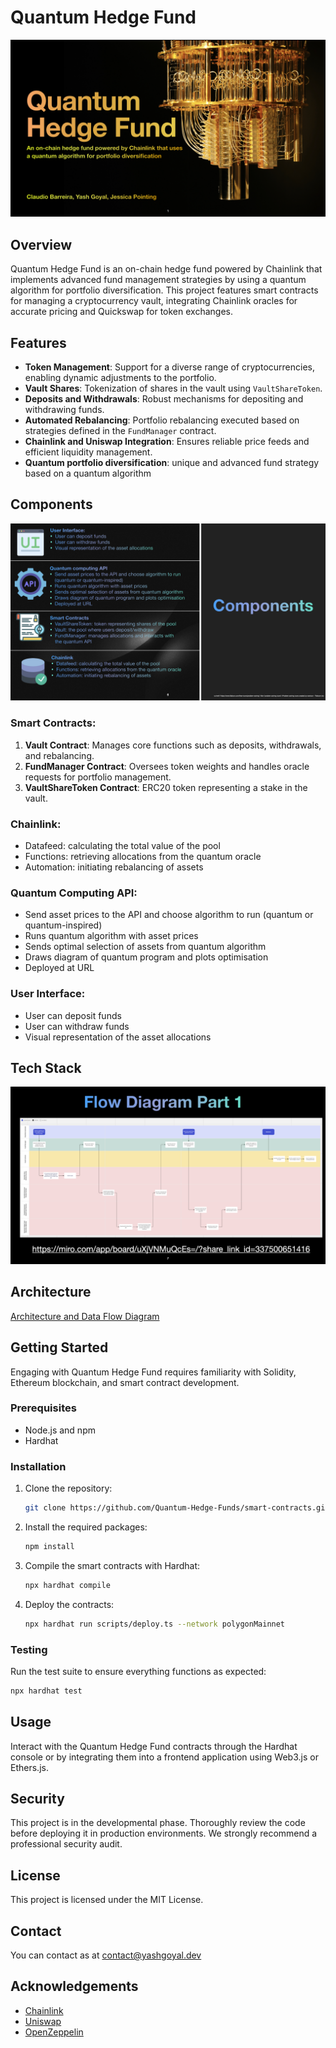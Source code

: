 # Quantum Hedge Fund

![Quantum Oracles](/assets/Quantum%20Hedge%20Fund.001.jpeg)

## Overview
Quantum Hedge Fund is an on-chain hedge fund powered by Chainlink that implements advanced fund management strategies by using a quantum algorithm for portfolio diversification. This project features smart contracts for managing a cryptocurrency vault, integrating Chainlink oracles for accurate pricing and Quickswap for token exchanges.

## Features
- **Token Management**: Support for a diverse range of cryptocurrencies, enabling dynamic adjustments to the portfolio.
- **Vault Shares**: Tokenization of shares in the vault using `VaultShareToken`.
- **Deposits and Withdrawals**: Robust mechanisms for depositing and withdrawing funds.
- **Automated Rebalancing**: Portfolio rebalancing executed based on strategies defined in the `FundManager` contract.
- **Chainlink and Uniswap Integration**: Ensures reliable price feeds and efficient liquidity management.
- **Quantum portfolio diversification**: unique and advanced fund strategy based on a quantum algorithm

## Components

![Quantum Oracles](/assets/Quantum%20Hedge%20Fund.006.jpeg)

### Smart Contracts:
1. **Vault Contract**: Manages core functions such as deposits, withdrawals, and rebalancing.
2. **FundManager Contract**: Oversees token weights and handles oracle requests for portfolio management.
3. **VaultShareToken Contract**: ERC20 token representing a stake in the vault.

### Chainlink:
- Datafeed: calculating the total value of the pool 
- Functions: retrieving allocations from the quantum oracle
- Automation: initiating rebalancing of assets

### Quantum Computing API:
- Send asset prices to the API and choose algorithm to run (quantum or quantum-inspired)
- Runs quantum algorithm with asset prices
- Sends optimal selection of assets from quantum algorithm
- Draws diagram of quantum program and plots optimisation
- Deployed at URL

### User Interface:
- User can deposit funds
- User can withdraw funds
- Visual representation of the asset allocations

## Tech Stack

![Quantum Oracles](/assets/Quantum%20Hedge%20Fund.007.jpeg)

## Architecture

[Architecture and Data Flow Diagram]((https://miro.com/app/board/uXjVNMuQcEs=/?share_link_id=337500651416))

## Getting Started
Engaging with Quantum Hedge Fund requires familiarity with Solidity, Ethereum blockchain, and smart contract development.

### Prerequisites
- Node.js and npm
- Hardhat

### Installation
1. Clone the repository:
   ```sh
   git clone https://github.com/Quantum-Hedge-Funds/smart-contracts.git
   ```

2. Install the required packages:
   ```sh
   npm install
   ```

3. Compile the smart contracts with Hardhat:
   ```sh
   npx hardhat compile
   ```

4. Deploy the contracts:
   ```sh
   npx hardhat run scripts/deploy.ts --network polygonMainnet
   ```

### Testing
Run the test suite to ensure everything functions as expected:
```sh
npx hardhat test
```

## Usage
Interact with the Quantum Hedge Fund contracts through the Hardhat console or by integrating them into a frontend application using Web3.js or Ethers.js.

## Security
This project is in the developmental phase. Thoroughly review the code before deploying it in production environments. We strongly recommend a professional security audit.

## License
This project is licensed under the MIT License. 

## Contact
You can contact as at contact@yashgoyal.dev

## Acknowledgements
- [Chainlink](https://chain.link/)
- [Uniswap](https://uniswap.org/)
- [OpenZeppelin](https://openzeppelin.com/)
